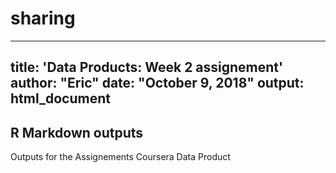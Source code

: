 # sharing
---
title: 'Data Products: Week 2 assignement'
author: "Eric"
date: "October 9, 2018"
output: html_document
---


## R Markdown outputs

Outputs for the Assignements Coursera Data Product 


